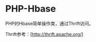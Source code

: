 PHP-Hbase
========

PHP的Hbase简单操作类，通过Thrift访问。

Thrift参考：[http://thrift.apache.org/]

[http://thrift.apache.org/]: http://thrift.apache.org/
